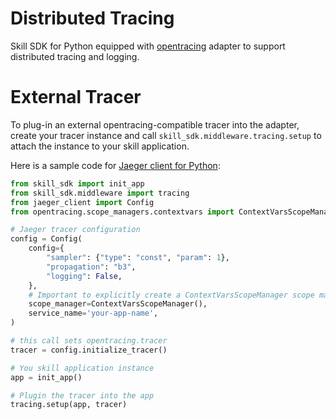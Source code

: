 # Distributed Tracing 

Skill SDK for Python equipped with [opentracing](https://opentracing.io/docs/overview/what-is-tracing/) 
adapter to support distributed tracing and logging.

# External Tracer

To plug-in an external opentracing-compatible tracer into the adapter, 
create your tracer instance and call `skill_sdk.middleware.tracing.setup` 
to attach the instance to your skill application.

Here is a sample code for [Jaeger client for Python](https://github.com/jaegertracing/jaeger-client-python):

```python
from skill_sdk import init_app
from skill_sdk.middleware import tracing
from jaeger_client import Config
from opentracing.scope_managers.contextvars import ContextVarsScopeManager

# Jaeger tracer configuration
config = Config(
    config={
        "sampler": {"type": "const", "param": 1},
        "propagation": "b3",
        "logging": False,
    },
    # Important to explicitly create a ContextVarsScopeManager scope manager: 
    scope_manager=ContextVarsScopeManager(),
    service_name='your-app-name',
)

# this call sets opentracing.tracer
tracer = config.initialize_tracer()

# You skill application instance
app = init_app()

# Plugin the tracer into the app
tracing.setup(app, tracer)
```
